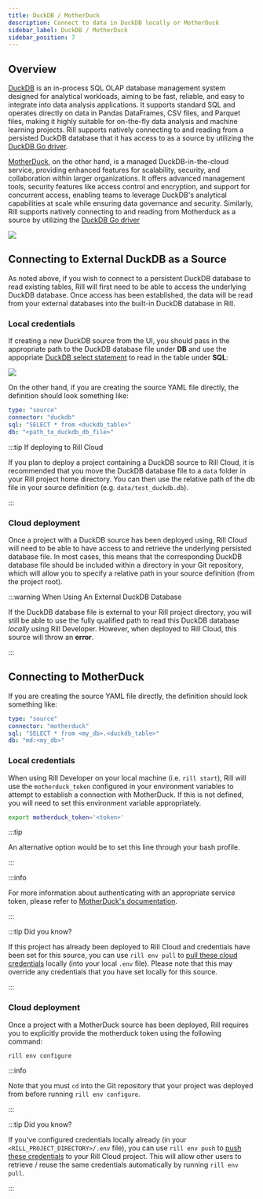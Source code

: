 ```yaml
---
title: DuckDB / MotherDuck
description: Connect to data in DuckDB locally or MotherDuck
sidebar_label: DuckDB / MotherDuck
sidebar_position: 7
---
```


<!-- WARNING: There are links to this page in source code. If you move it, find and replace the links and consider adding a redirect in docusaurus.config.js. -->

## Overview

[DuckDB](https://duckdb.org/docs/) is an in-process SQL OLAP database management system designed for analytical workloads, aiming to be fast, reliable, and easy to integrate into data analysis applications. It supports standard SQL and operates directly on data in Pandas DataFrames, CSV files, and Parquet files, making it highly suitable for on-the-fly data analysis and machine learning projects. Rill supports natively connecting to and reading from a persisted DuckDB database that it has access to as a source by utilizing the [DuckDB Go driver](https://duckdb.org/docs/api/go.html).

[MotherDuck](https://motherduck.com/docs/getting-started/), on the other hand, is a managed DuckDB-in-the-cloud service, providing enhanced features for scalability, security, and collaboration within larger organizations. It offers advanced management tools, security features like access control and encryption, and support for concurrent access, enabling teams to leverage DuckDB's analytical capabilities at scale while ensuring data governance and security. Similarly, Rill supports natively connecting to and reading from Motherduck as a source by utilizing the [DuckDB Go driver](https://duckdb.org/docs/api/go.html)

<img src = '/img/reference/connectors/motherduck/motherduck.png' class='centered' />
<br />

## Connecting to External DuckDB as a Source

As noted above, if you wish to connect to a persistent DuckDB database to read existing tables, Rill will first need to be able to access the underlying DuckDB database. Once access has been established, the data will be read from your external databases into the built-in DuckDB database in Rill.

### Local credentials

If creating a new DuckDB source from the UI, you should pass in the appropriate path to the DuckDB database file under **DB** and use the appopriate [DuckDB select statement](https://duckdb.org/docs/sql/statements/select.html) to read in the table under **SQL**:

<img src = '/img/reference/olap-engines/duckdb/duckdb.png' class='rounded-png' />
<br />

On the other hand, if you are creating the source YAML file directly, the definition should look something like:

```yaml
type: "source"
connector: "duckdb"
sql: "SELECT * from <duckdb_table>"
db: "<path_to_duckdb_db_file>"
```

:::tip If deploying to Rill Cloud

If you plan to deploy a project containing a DuckDB source to Rill Cloud, it is recommended that you move the DuckDB database file to a `data` folder in your Rill project home directory. You can then use the relative path of the db file in your source definition (e.g. `data/test_duckdb.db`).

:::

### Cloud deployment

Once a project with a DuckDB source has been deployed using, Rill Cloud will need to be able to have access to and retrieve the underlying persisted database file. In most cases, this means that the corresponding DuckDB database file should be included within a directory in your Git repository, which will allow you to specify a relative path in your source definition (from the project root).

:::warning When Using An External DuckDB Database

If the DuckDB database file is external to your Rill project directory, you will still be able to use the fully qualified path to read this DuckDB database _locally_ using Rill Developer. However, when deployed to Rill Cloud, this source will throw an **error**.

:::

## Connecting to MotherDuck

If you are creating the source YAML file directly, the definition should look something like:

```yaml
type: "source"
connector: "motherduck"
sql: "SELECT * from <my_db>.<duckdb_table>"
db: "md:<my_db>"
```

### Local credentials

When using Rill Developer on your local machine (i.e. `rill start`), Rill will use the `motherduck_token` configured in your environment variables to attempt to establish a connection with MotherDuck. If this is not defined, you will need to set this environment variable appropriately. 

```bash
export motherduck_token='<token>'
```

:::tip

An alternative option would be to set this line through your bash profile.

:::

:::info

For more information about authenticating with an appropriate service token, please refer to [MotherDuck's documentation](https://motherduck.com/docs/authenticating-to-motherduck/#using-the-service-token-to-connect).

:::

:::tip Did you know?

If this project has already been deployed to Rill Cloud and credentials have been set for this source, you can use `rill env pull` to [pull these cloud credentials](/ingest/connect/credentials.md#rill-env-pull) locally (into your local `.env` file). Please note that this may override any credentials that you have set locally for this source.

:::

### Cloud deployment

Once a project with a MotherDuck source has been deployed, Rill requires you to explicitly provide the motherduck token using the following command:

```
rill env configure
```

:::info

Note that you must `cd` into the Git repository that your project was deployed from before running `rill env configure`.

:::

:::tip Did you know?

If you've configured credentials locally already (in your `<RILL_PROJECT_DIRECTORY>/.env` file), you can use `rill env push` to [push these credentials](/ingest/connect/credentials.md#rill-env-push) to your Rill Cloud project. This will allow other users to retrieve / reuse the same credentials automatically by running `rill env pull`.

:::
